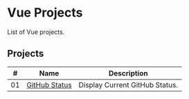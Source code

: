 # Vue Projects

List of Vue projects.

## Projects

|  #  | Name                                                | Description                              |
| ----| ----------------------------------------------------| -----------------------------------------|
|  01 | [GitHub Status](./github-status/README.md)            | Display Current GitHub Status.           |

